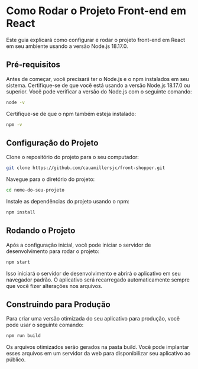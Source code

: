 # Como Rodar o Projeto Front-end em React

Este guia explicará como configurar e rodar o projeto front-end em React em seu ambiente usando a versão Node.js 18.17.0.

## Pré-requisitos

Antes de começar, você precisará ter o Node.js e o npm instalados em seu sistema. Certifique-se de que você está usando a versão Node.js 18.17.0 ou superior. Você pode verificar a versão do Node.js com o seguinte comando:

```bash
node -v
```

Certifique-se de que o npm também esteja instalado:

```bash
npm -v
```

## Configuração do Projeto

Clone o repositório do projeto para o seu computador:
```bash
git clone https://github.com/cauamillersjc/front-shopper.git
```

Navegue para o diretório do projeto:
```bash
cd nome-do-seu-projeto
```

Instale as dependências do projeto usando o npm:
```bash
npm install
```

## Rodando o Projeto
Após a configuração inicial, você pode iniciar o servidor de desenvolvimento para rodar o projeto:

```bash
npm start
```
Isso iniciará o servidor de desenvolvimento e abrirá o aplicativo em seu navegador padrão. O aplicativo será recarregado automaticamente sempre que você fizer alterações nos arquivos.

## Construindo para Produção
Para criar uma versão otimizada do seu aplicativo para produção, você pode usar o seguinte comando:

```bash
npm run build
```

Os arquivos otimizados serão gerados na pasta build. Você pode implantar esses arquivos em um servidor da web para disponibilizar seu aplicativo ao público.
